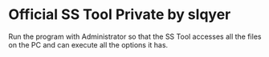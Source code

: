 # Official SS Tool Private by slqyer

Run the program with Administrator so that the SS Tool accesses all the files on the PC and can execute all the options it has.
